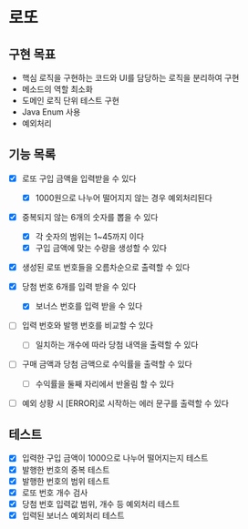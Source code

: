 # 로또

## 구현 목표

- 핵심 로직을 구현하는 코드와 UI를 담당하는 로직을 분리하여 구현
- 메소드의 역할 최소화
- 도메인 로직 단위 테스트 구현
- Java Enum 사용
- 예외처리

## 기능 목록

- [x] 로또 구입 금액을 입력받을 수 있다
  - [x] 1000원으로 나누어 떨어지지 않는 경우 예외처리된다
- [x] 중복되지 않는 6개의 숫자를 뽑을 수 있다
    - [x] 각 숫자의 범위는 1~45까지 이다
    - [x] 구입 금액에 맞는 수량을 생성할 수 있다
- [x] 생성된 로또 번호들을 오름차순으로 출력할 수 있다
- [x] 당첨 번호 6개를 입력 받을 수 있다
    - [x] 보너스 번호를 입력 받을 수 있다
- [ ] 입력 번호와 발행 번호를 비교할 수 있다
    - [ ] 일치하는 개수에 따라 당첨 내역을 출력할 수 있다
- [ ] 구매 금액과 당첨 금액으로 수익률을 출력할 수 있다
    - [ ] 수익률을 둘째 자리에서 반올림 할 수 있다
- [ ] 예외 상황 시 [ERROR]로 시작하는 에러 문구를 출력할 수 있다


## 테스트

- [x] 입력한 구입 금액이 1000으로 나누어 떨어지는지 테스트
- [x] 발행한 번호의 중복 테스트
- [x] 발행한 번호의 범위 테스트
- [x] 로또 번호 개수 검사
- [x] 당첨 번호 입력값 범위, 개수 등 예외처리 테스트 
- [x] 입력된 보너스 예외처리 테스트